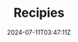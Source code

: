 ---
weight: 999
title: "Recipies"
description: ""
icon: "article"
date: "2024-07-11T03:47:11Z"
lastmod: "2024-07-11T03:47:11Z"
draft: false
toc: true
---